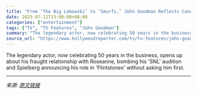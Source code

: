 ```yaml
---
title: "From ‘The Big Lebowski’ to ‘Smurfs,’ John Goodman Reflects Candidly on His Life in Comedy"
date: 2025-07-11T13:00:00+08:00
categories: ["entertainment"]
tags: ["TV", "TV Features", "John Goodman"]
summary: "The legendary actor, now celebrating 50 years in the business, opens up about his fraught relationship with Roseanne, bombing his 'SNL' audition and Spielberg announcing his role in 'Flintstones' with"
source_url: "https://www.hollywoodreporter.com/tv/tv-features/john-goodman-interview-career-1236309532/"
---
```


The legendary actor, now celebrating 50 years in the business, opens up about his fraught relationship with Roseanne, bombing his 'SNL' audition and Spielberg announcing his role in 'Flintstones' without asking him first.

---

*来源: [原文链接](https://www.hollywoodreporter.com/tv/tv-features/john-goodman-interview-career-1236309532/)*
